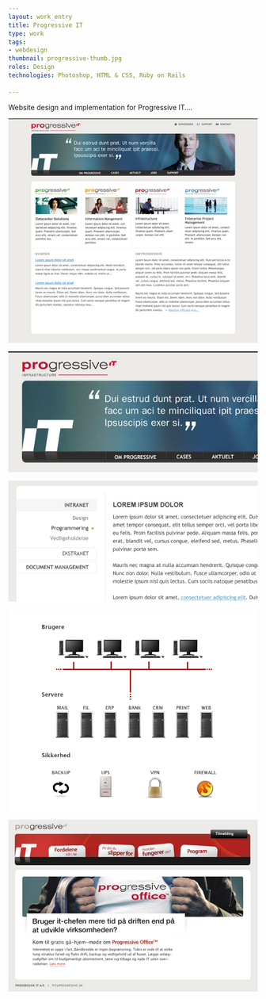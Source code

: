 ```yaml
---
layout: work_entry
title: Progressive IT
type: work
tags:
- webdesign
thumbnail: progressive-thumb.jpg
roles: Design
technologies: Photoshop, HTML & CSS, Ruby on Rails

---
```


Website design and implementation for Progressive IT….

<p><img src="/images/work/2010-06-15_progressive_1.jpg" class="illustration" title="Screenshot 1" alt="Screenshot 1" /></p>

<p><img src="/images/work/2010-06-15_progressive_2.jpg" class="illustration" title="Screenshot 2" alt="Screenshot 2" /></p>

<p><img src="/images/work/2010-06-15_progressive_3.jpg" class="illustration" title="Screenshot 3" alt="Screenshot 3" /></p>

<p><img src="/images/work/2010-06-15_progressive_4.jpg" class="illustration" title="Screenshot 4" alt="Screenshot 4" /></p>

<p><img src="/images/work/2010-06-15_progressive_5.jpg" class="illustration" title="Screenshot 5" alt="Screenshot 5" /></p>